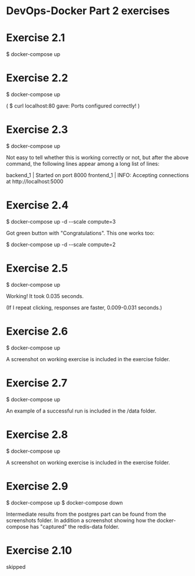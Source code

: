 # DevOps-Docker Part 2 exercises

# Exercise 2.1

$ docker-compose up


# Exercise 2.2

$ docker-compose up

( $ curl localhost:80 gave:
Ports configured correctly!  )


# Exercise 2.3

$ docker-compose up

Not easy to tell whether this is working correctly or not, but after the above command,
the following lines appear among a long list of lines:

backend_1   | Started on port 8000
frontend_1  | INFO: Accepting connections at http://localhost:5000


# Exercise 2.4

$ docker-compose up -d --scale compute=3

Got green button with "Congratulations".
This one works too:

$ docker-compose up -d --scale compute=2


# Exercise 2.5

$ docker-compose up

Working! It took 0.035 seconds.

(If I repeat clicking, responses are faster, 0.009-0.031 seconds.)


# Exercise 2.6

$ docker-compose up

A screenshot on working exercise is included in the exercise folder.


# Exercise 2.7

$ docker-compose up

An example of a successful run is included in the /data folder.


# Exercise 2.8

$ docker-compose up

A screenshot on working exercise is included in the exercise folder.


# Exercise 2.9

$ docker-compose up
$ docker-compose down

Intermediate results from the postgres part can be found from the screenshots folder.
In addition a screenshot showing how the docker-compose has "captured" the redis-data
folder.


# Exercise 2.10

skipped


